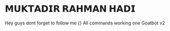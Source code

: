 
#       𝗠𝗨𝗞𝗧𝗔𝗗𝗜𝗥 𝗥𝗔𝗛𝗠𝗔𝗡 𝗛𝗔𝗗𝗜


Hey guys dont forget to follow me
{}
All commands working one Goatbot v2
